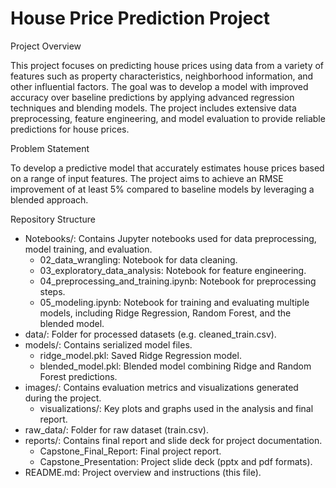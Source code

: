 # House Price Prediction Project
Project Overview

This project focuses on predicting house prices using data from a variety of features such as property characteristics, neighborhood information, and other influential factors. The goal was to develop a model with improved accuracy over baseline predictions by applying advanced regression techniques and blending models. The project includes extensive data preprocessing, feature engineering, and model evaluation to provide reliable predictions for house prices.

Problem Statement

To develop a predictive model that accurately estimates house prices based on a range of input features. The project aims to achieve an RMSE improvement of at least 5% compared to baseline models by leveraging a blended approach.

Repository Structure

- Notebooks/: Contains Jupyter notebooks used for data preprocessing, model training, and evaluation.
   - 02_data_wrangling: Notebook for data cleaning.
   - 03_exploratory_data_analysis: Notebook for feature engineering.
   - 04_preprocessing_and_training.ipynb: Notebook for preprocessing steps.
   - 05_modeling.ipynb: Notebook for training and evaluating multiple models, including Ridge Regression, Random Forest, and the blended model.
- data/: Folder for processed datasets (e.g. cleaned_train.csv).
- models/: Contains serialized model files.
   - ridge_model.pkl: Saved Ridge Regression model.
   - blended_model.pkl: Blended model combining Ridge and Random Forest predictions.
- images/: Contains evaluation metrics and visualizations generated during the project.
   - visualizations/: Key plots and graphs used in the analysis and final report.
- raw_data/: Folder for raw dataset (train.csv).
- reports/: Contains final report and slide deck for project documentation.
   - Capstone_Final_Report: Final project report.
   - Capstone_Presentation: Project slide deck (pptx and pdf formats).
- README.md: Project overview and instructions (this file).
